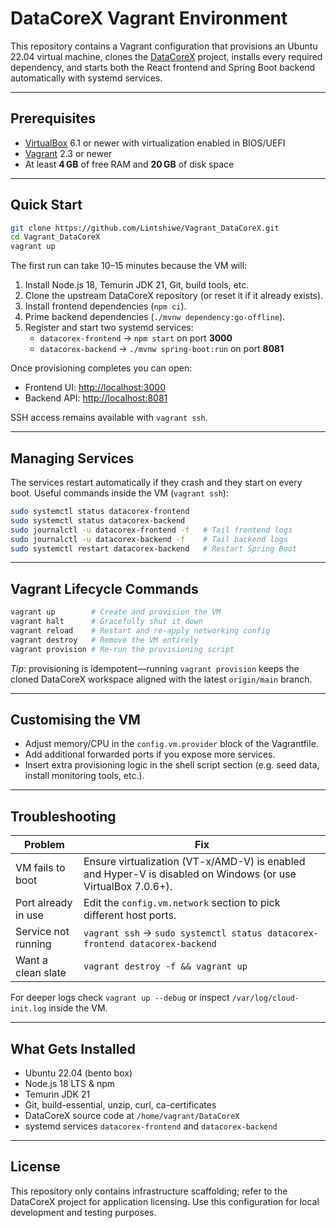 # DataCoreX Vagrant Environment

This repository contains a Vagrant configuration that provisions an Ubuntu 22.04
virtual machine, clones the
[DataCoreX](https://github.com/Lintshiwe/DataCoreX) project, installs every
required dependency, and starts both the React frontend and Spring Boot backend
automatically with systemd services.

---

## Prerequisites

- [VirtualBox](https://www.virtualbox.org/wiki/Downloads) 6.1 or newer with
  virtualization enabled in BIOS/UEFI
- [Vagrant](https://www.vagrantup.com/downloads) 2.3 or newer
- At least **4 GB** of free RAM and **20 GB** of disk space

---

## Quick Start

```bash
git clone https://github.com/Lintshiwe/Vagrant_DataCoreX.git
cd Vagrant_DataCoreX
vagrant up
```

The first run can take 10–15 minutes because the VM will:

1. Install Node.js 18, Temurin JDK 21, Git, build tools, etc.
2. Clone the upstream DataCoreX repository (or reset it if it already exists).
3. Install frontend dependencies (`npm ci`).
4. Prime backend dependencies (`./mvnw dependency:go-offline`).
5. Register and start two systemd services:
   - `datacorex-frontend` → `npm start` on port **3000**
   - `datacorex-backend` → `./mvnw spring-boot:run` on port **8081**

Once provisioning completes you can open:

- Frontend UI: <http://localhost:3000>
- Backend API: <http://localhost:8081>

SSH access remains available with `vagrant ssh`.

---

## Managing Services

The services restart automatically if they crash and they start on every boot.
Useful commands inside the VM (`vagrant ssh`):

```bash
sudo systemctl status datacorex-frontend
sudo systemctl status datacorex-backend
sudo journalctl -u datacorex-frontend -f   # Tail frontend logs
sudo journalctl -u datacorex-backend -f    # Tail backend logs
sudo systemctl restart datacorex-backend   # Restart Spring Boot
```

---

## Vagrant Lifecycle Commands

```bash
vagrant up        # Create and provision the VM
vagrant halt      # Gracefully shut it down
vagrant reload    # Restart and re-apply networking config
vagrant destroy   # Remove the VM entirely
vagrant provision # Re-run the provisioning script
```

_Tip_: provisioning is idempotent—running `vagrant provision` keeps the cloned
DataCoreX workspace aligned with the latest `origin/main` branch.

---

## Customising the VM

- Adjust memory/CPU in the `config.vm.provider` block of the Vagrantfile.
- Add additional forwarded ports if you expose more services.
- Insert extra provisioning logic in the shell script section (e.g. seed data,
  install monitoring tools, etc.).

---

## Troubleshooting

| Problem             | Fix                                                                                                          |
| ------------------- | ------------------------------------------------------------------------------------------------------------ |
| VM fails to boot    | Ensure virtualization (VT-x/AMD-V) is enabled and Hyper-V is disabled on Windows (or use VirtualBox 7.0.6+). |
| Port already in use | Edit the `config.vm.network` section to pick different host ports.                                           |
| Service not running | `vagrant ssh` → `sudo systemctl status datacorex-frontend datacorex-backend`                                 |
| Want a clean slate  | `vagrant destroy -f && vagrant up`                                                                           |

For deeper logs check `vagrant up --debug` or inspect
`/var/log/cloud-init.log` inside the VM.

---

## What Gets Installed

- Ubuntu 22.04 (bento box)
- Node.js 18 LTS & npm
- Temurin JDK 21
- Git, build-essential, unzip, curl, ca-certificates
- DataCoreX source code at `/home/vagrant/DataCoreX`
- systemd services `datacorex-frontend` and `datacorex-backend`

---

## License

This repository only contains infrastructure scaffolding; refer to the
DataCoreX project for application licensing. Use this configuration for local
development and testing purposes.
